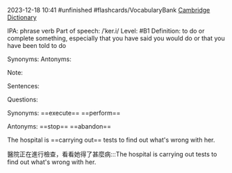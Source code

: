 2023-12-18 10:41
#unfinished
#flashcards/VocabularyBank
[Cambridge Dictionary](https://dictionary.cambridge.org/zht/%E8%A9%9E%E5%85%B8/%E8%8B%B1%E8%AA%9E-%E6%BC%A2%E8%AA%9E-%E7%B9%81%E9%AB%94/carry-sth-out)


IPA: phrase verb
Part of speech: /ˈker.i/
Level: #B1 
Definition: 
to do or complete something, especially that you have said you would do or that you have been told to do

Synonyms:
Antonyms:

Note:

Sentences:


Questions:

Synonyms: 
==execute==
==perform==
<!--SR:!2024-01-02,5,230!2023-12-30,2,242-->

Antonyms: 
==stop==
==abandon==
<!--SR:!2024-01-04,7,230-->

The hospital is ==carrying out== tests to find out what's wrong with her.
<!--SR:!2024-01-03,6,230-->

醫院正在進行檢查，看看她得了甚麼病:::The hospital is carrying out tests to find out what's wrong with her.
<!--SR:!2024-01-02,5,230!2024-01-03,6,230-->

